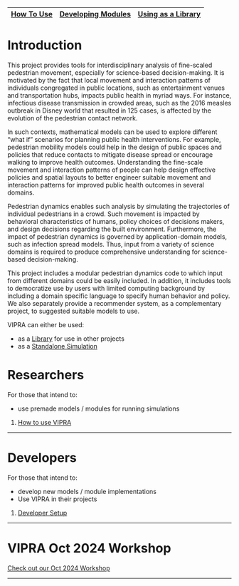 
| [How To Use](pages/researchers/usage.md) | [Developing Modules](pages/developers/overview.md) | [Using as a Library](pages/developers/library.md) |
| --- | --- | --- |

# Introduction

This project provides tools for interdisciplinary analysis of fine-scaled pedestrian movement, especially for science-based decision-making. It is motivated by the fact that local movement and interaction patterns of individuals congregated in public locations, such as entertainment venues and transportation hubs, impacts public health in myriad ways. For instance, infectious disease transmission in crowded areas, such as the 2016 measles outbreak in Disney world that resulted in 125 cases, is affected by the evolution of the pedestrian contact network.

In such contexts, mathematical models can be used to explore different “what if” scenarios for planning public health interventions. For example, pedestrian mobility models could help in the design of public spaces and policies that reduce contacts to mitigate disease spread or encourage walking to improve health outcomes. Understanding the fine-scale movement and interaction patterns of people can help design effective policies and spatial layouts to better engineer suitable movement and interaction patterns for improved public health outcomes in several domains.

Pedestrian dynamics enables such analysis by simulating the trajectories of individual pedestrians in a crowd. Such movement is impacted by behavioral characteristics of humans, policy choices of decisions makers, and design decisions regarding the built environment. Furthermore, the impact of pedestrian dynamics is governed by application-domain models, such as infection spread models. Thus, input from a variety of science domains is required to produce comprehensive understanding for science-based decision-making.

This project includes a modular pedestrian dynamics code to which input from different domains could be easily included. In addition, it includes tools to democratize use by users with limited computing background by including a domain specific language to specify human behavior and policy. We also separately provide a recommender system, as a complementary project, to suggested suitable models to use.

VIPRA can either be used:
 - as a [Library](pages/developers/library.md) for use in other projects
 - as a [Standalone Simulation](pages/researchers/usage.md)

# Researchers

For those that intend to:
- use premade models / modules for running simulations

1. [How to use VIPRA](pages/researchers/usage.md)

---

# Developers

For those that intend to:
- develop new models / module implementations
- Use VIPRA in their projects

1. [Developer Setup](pages/developers/setup.md)

---

# VIPRA Oct 2024 Workshop

[Check out our Oct 2024 Workshop](https://vipra-uwf.github.io/VIPRA/workshop.html)

---